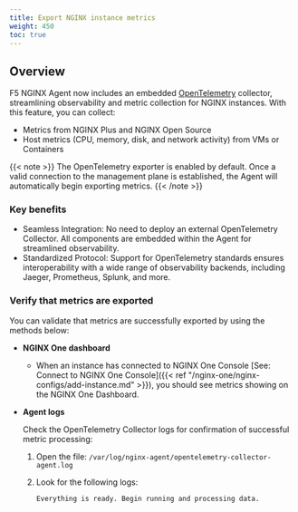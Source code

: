 ```yaml
---
title: Export NGINX instance metrics
weight: 450
toc: true
---
```


## Overview

F5 NGINX Agent now includes an embedded [OpenTelemetry](https://opentelemetry.io/) collector, streamlining observability and metric collection for NGINX instances. With this feature, you can collect:

* Metrics from NGINX Plus and NGINX Open Source
* Host metrics (CPU, memory, disk, and network activity) from VMs or Containers

{{< note >}}
The OpenTelemetry exporter is enabled by default. Once a valid connection to the management plane is established, the Agent will automatically begin exporting metrics.
{{< /note >}}

### Key benefits

* Seamless Integration: No need to deploy an external OpenTelemetry Collector. All components are embedded within the Agent for streamlined observability.
* Standardized Protocol: Support for OpenTelemetry standards ensures interoperability with a wide range of observability backends, including Jaeger, Prometheus, Splunk, and more.

### Verify that metrics are exported

You can validate that metrics are successfully exported by using the methods below:

- **NGINX One dashboard**

   - When an instance has connected to NGINX One Console [See: Connect to NGINX One Console]({{< ref "/nginx-one/nginx-configs/add-instance.md" >}}), you should see metrics showing on the NGINX One Dashboard.

- **Agent logs**

   Check the OpenTelemetry Collector logs for confirmation of successful metric processing:

   1. Open the file: `/var/log/nginx-agent/opentelemetry-collector-agent.log`
   2. Look for the following logs:

      ```text
      Everything is ready. Begin running and processing data.
      ```
